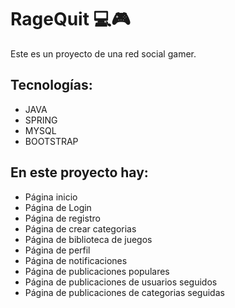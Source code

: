 # RageQuit 💻🎮

Este es un proyecto de una red social gamer.
## Tecnologías:
* JAVA
* SPRING
* MYSQL
* BOOTSTRAP
## En este proyecto hay:
* Página inicio
* Página de Login
* Página de registro
* Página de crear categorias
* Página de biblioteca de juegos
* Página de perfil
* Página de notificaciones
* Página de publicaciones populares
* Página de publicaciones de usuarios seguidos
* Página de publicaciones de categorias seguidas
